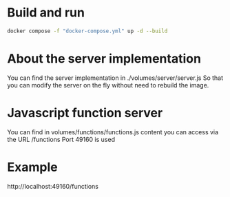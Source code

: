 # Build and run
```bash
docker compose -f "docker-compose.yml" up -d --build 
```
# About the server implementation
You can find the server implementation in ./volumes/server/server.js
So that you can modify the server on the fly without need to rebuild the image.

# Javascript function server
You can find in volumes/functions/functions.js content you can access via the URL /functions
Port 49160 is used

# Example

http://localhost:49160/functions